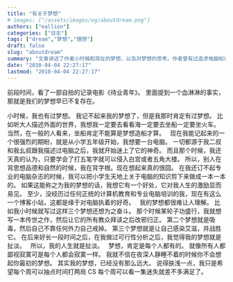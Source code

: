 ```yaml
---
title: "有关于梦想"
# images: ["/assets/images/og/aboutdream.png"]
authors: ["eallion"]
categories: ["日志"]
tags: ["dream","梦想","理想"]
draft: false
slug: "aboutdream"
summary: "文章讲述了作者小时候和现在的梦想，以及对梦想的思考。作者曾有过追求电脑知识、写传世之作等不同梦想，但后来认为这些都是扯淡。现在的梦想变得简单，只希望能抽时间打游戏和看剧。文章表达了每个人都有自己的梦想，并呼吁读者回忆起最初的梦想。"
date: "2010-04-04 22:27:17"
lastmod: "2010-04-04 22:27:17"
---
```


前段时间，看了一部自拍的记录电影《待业青年》。
里面提到一个血淋淋的事实，那就是我们的梦想早已不复存在。

小时候，我也有过梦想。
我记不起来我的梦想了，但是我那时肯定有过梦想。
比如听大人描述外面的世界，我想我一定要去看看海一定要去坐船一定要坐火车。
当然，在一般的人看来，坐船肯定不能算是梦想造船才算。
&nbsp;
现在我能记起来的一个很强烈的期盼，就是从小学五年级开始，我想要一台电脑。
一切都源于我二叔和我幺叔跟我描述过电脑之后，我就开始迷上了它的神奇。
而且那个时候，我还天真的认为，只要学会了打五笔字就可以侵入白宫或者五角大楼。
所以，别人在背思想品德和自然的时候，我在背字根。现在想起来真的很囧。
在我还订不起专业的电脑杂志的时候，我可以把小学生天地上关于电脑的知识剪下来做成一本一本的。
如果这能称之为我的梦想的话，我想它有一个好处，它对我人生的激励显而易见。
至少，没经历过任何正统的计算机教育和专业电脑培训的我，现在有这么一个博客小站，这都是缘于对电脑执着的好奇。
&nbsp;
我的梦想都很难让人理解。
比如我小时候就写过这样三个梦想还想为之奋斗。
那个时候某轮子功盛行，我就想写一本传世之作，然后让它的所有教众拜读之后改邪归正。
第二个梦想就是吸毒，然后自己不靠任何外力自己戒掉。
第三个梦想就是让自己感染艾滋，并战胜它。
在后来好长一段时间之后，在我做过可行性分析之后，我觉得我的梦想就是扯淡。
&nbsp;
所以，我的人生就是扯淡。
&nbsp;
梦想，肯定是每个人都有的。
就像所有人都鄙视寂寞可是每个人都会寂寞一样。
我就不信在夜深人静睡不着的时候你不会想起你最初的梦想。
其实我的梦想，已经没有那么远大。
说得肤浅一点，我只是希望每个周可以抽点时间打两局 CS 每个周可以看一集迷失就差不多满足了。
